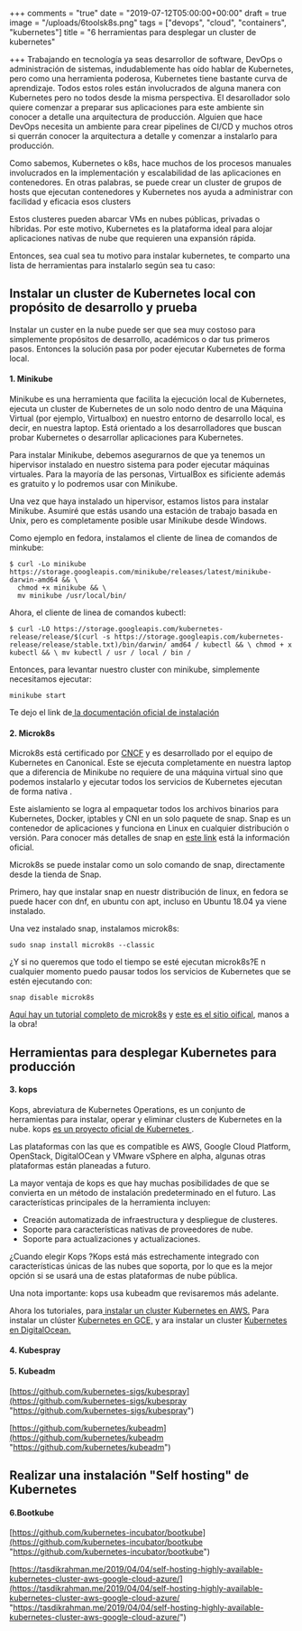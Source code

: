 +++
comments = "true"
date = "2019-07-12T05:00:00+00:00"
draft = true
image = "/uploads/6toolsk8s.png"
tags = ["devops", "cloud", "containers", "kubernetes"]
title = "6  herramientas para desplegar un cluster de kubernetes"

+++
Trabajando en tecnología ya seas desarrollor de software, DevOps o administración de sistemas, indudablemente has oído hablar de Kubernetes, pero como una herramienta poderosa, Kubernetes tiene bastante curva de aprendizaje. Todos estos roles están involucrados de alguna manera con Kubernetes pero no todos desde la misma perspectiva. El desarollador solo quiere comenzar a preparar sus aplicaciones para este ambiente sin conocer  a detalle una arquitectura de producción. Alguien que hace DevOps necesita un ambiente para crear pipelines de CI/CD y muchos otros si querrán conocer la arquitectura a detalle y comenzar a instalarlo para producción.

Como sabemos, Kubernetes o k8s, hace muchos de los procesos manuales involucrados en la implementación y escalabilidad de las aplicaciones en contenedores. En otras palabras, se puede crear un cluster de grupos de hosts que ejecutan contenedores y Kubernetes nos ayuda a administrar con facilidad y eficacia esos clusters

Estos clusteres pueden abarcar VMs en nubes públicas, privadas o híbridas. Por este motivo, Kubernetes es la plataforma ideal para alojar aplicaciones nativas de nube que requieren una expansión rápida.

Entonces, sea cual sea tu motivo para instalar kubernetes, te comparto una lista de herramientas para instalarlo según sea tu caso:

## Instalar un cluster de Kubernetes local con propósito  de desarrollo y prueba

Instalar un custer en la nube puede ser que sea muy costoso para simplemente propósitos de desarrollo, académicos o dar tus primeros pasos. Entonces la solución pasa por poder ejecutar Kubernetes de forma local.

#### 1. Minikube

Minikube es una herramienta que facilita la ejecución local de Kubernetes, ejecuta un cluster de Kubernetes de un solo nodo dentro de una Máquina Virtual  (por ejemplo, Virtualbox) en nuestro entorno de desarrollo local, es decir, en nuestra laptop. Está orientado a los desarrolladores que buscan probar Kubernetes o desarrollar aplicaciones para Kubernetes.

Para instalar Minikube, debemos asegurarnos de que ya tenemos un hipervisor instalado en nuestro sistema para poder ejecutar máquinas virtuales.  Para la mayoría de las personas, VirtualBox es sificiente además es gratuito y lo podremos usar con Minikube.

Una vez que haya instalado un hipervisor, estamos listos para instalar Minikube. Asumiré que estás usando una estación de trabajo basada en Unix, pero es completamente posible usar Minikube desde Windows.

Como ejemplo en fedora, instalamos el cliente de linea de comandos de minkube:

    $ curl -Lo minikube https://storage.googleapis.com/minikube/releases/latest/minikube-darwin-amd64 && \
      chmod +x minikube && \
      mv minikube /usr/local/bin/

Ahora, el cliente de linea de comandos kubectl:

    $ curl -LO https://storage.googleapis.com/kubernetes-release/release/$(curl -s https://storage.googleapis.com/kubernetes-release/release/stable.txt)/bin/darwin/ amd64 / kubectl && \ chmod + x kubectl && \ mv kubectl / usr / local / bin /

Entonces, para levantar nuestro cluster con minikube, simplemente necesitamos ejecutar:

    minikube start

Te dejo el link de[ la documentación oficial de instalación]()

#### 2. Microk8s

Microk8s está certificado por [CNCF](https://www.cncf.io/) y es desarrollado por el equipo de Kubernetes en Canonical. Este se ejecuta completamente en nuestra laptop que a diferencia de Minikube no requiere de una máquina virtual sino que podemos instalarlo y ejecutar todos los servicios de Kubernetes  ejecutan de forma nativa .

Este aislamiento se logra al empaquetar todos los archivos binarios para Kubernetes, Docker, iptables y CNI en un solo paquete de snap. Snap es un contenedor de aplicaciones y funciona en Linux en cualquier distribución o versión. Para conocer más detalles de snap en [este link](https://snapcraft.io/) está la información oficial.

Microk8s se puede instalar como un solo comando de snap, directamente desde la tienda de Snap.

Primero, hay que instalar snap en nuestr distribución de linux, en fedora se puede hacer con dnf, en ubuntu con apt, incluso en Ubuntu 18.04 ya viene instalado.

Una vez instalado snap, instalamos microk8s:

    sudo snap install microk8s --classic

¿Y si no queremos que todo el tiempo se esté ejecutan microk8s?E n cualquier momento puedo pausar todos los servicios de Kubernetes que se estén ejecutando con:

    snap disable microk8s

[Aquí hay un tutorial completo de microk8s](https://tutorials.ubuntu.com/tutorial/install-a-local-kubernetes-with-microk8s#0) y [este es el sitio oifical](https://microk8s.io/), manos a la obra!

## Herramientas para desplegar Kubernetes para producción

#### 3. kops

Kops, abreviatura de Kubernetes Operations, es un conjunto de herramientas para instalar, operar y eliminar  clusters de Kubernetes en la nube. kops [es un proyecto oficial de Kubernetes ](https://github.com/kubernetes/kops).  

Las plataformas con las que es compatible es AWS, Google Cloud Platform, OpenStack, DigitalOCean y VMware vSphere en alpha, algunas otras plataformas están planeadas a futuro.

La mayor ventaja de kops es que hay muchas posibilidades de que se convierta en un método de instalación predeterminado en el futuro. Las características principales de la herramienta incluyen:

* Creación automatizada de infraestructura y despliegue de clusteres.
* Soporte para características nativas de proveedores de nube.
* Soporte para actualizaciones y actualizaciones.

¿Cuando elegir Kops ?Kops está más estrechamente integrado con características únicas de las nubes que soporta, por lo que es la mejor opción si se usará una de estas plataformas de nube pública.

Una nota importante: kops usa kubeadm  que revisaremos más adelante.

Ahora los tutoriales, para[ instalar un cluster Kubernetes en AWS.](https://github.com/kubernetes/kops/blob/master/docs/aws.md) Para instalar un clúster [Kubernetes en GCE,](https://github.com/kubernetes/kops/blob/master/docs/tutorial/gce.md) y ara instalar un cluster [Kubernetes en DigitalOcean.](https://github.com/kubernetes/kops/blob/master/docs/tutorial/digitalocean.md)

#### 4. Kubespray

#### 5. Kubeadm

[https://github.com/kubernetes-sigs/kubespray](https://github.com/kubernetes-sigs/kubespray "https://github.com/kubernetes-sigs/kubespray")

[https://github.com/kubernetes/kubeadm](https://github.com/kubernetes/kubeadm "https://github.com/kubernetes/kubeadm")

## Realizar una instalación "Self hosting" de  Kubernetes

#### 6.Bootkube

[https://github.com/kubernetes-incubator/bootkube](https://github.com/kubernetes-incubator/bootkube "https://github.com/kubernetes-incubator/bootkube")

[https://tasdikrahman.me/2019/04/04/self-hosting-highly-available-kubernetes-cluster-aws-google-cloud-azure/](https://tasdikrahman.me/2019/04/04/self-hosting-highly-available-kubernetes-cluster-aws-google-cloud-azure/ "https://tasdikrahman.me/2019/04/04/self-hosting-highly-available-kubernetes-cluster-aws-google-cloud-azure/")
